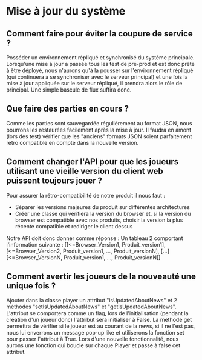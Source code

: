 # Mise à jour du système

## Comment faire pour éviter la coupure de service ?

Posséder un environnement répliqué et synchronisé du système principale. Lorsqu'une mise à jour a passée tous les test de pré-prod et est donc prête à être déployé, nous n'aurons qu'à la pousser sur l'environnement répliqué (qui continuera à se synchroniser avec le serveur principal) et une fois la mise à jour appliquée sur le serveur répliqué, il prendra alors le rôle de principal. Une simple bascule de flux suffira donc.

## Que faire des parties en cours ?

Comme les parties sont sauvegardée régulièrement au format JSON, nous pourrons les restaurées facilement après la mise à jour. Il faudra en amont (lors des test) vérifier que les "anciens" formats JSON soient parfaitement retro compatible en compte dans la nouvelle version.

## Comment changer l'API pour que les joueurs utilisant une vieille version du client web puissent toujours jouer ?

Pour assurer la rétro-compatibilité de notre produit il nous faut :
- Séparer les versions majeures du produit sur différentes architectures
- Créer une classe qui vérifiera la version du browser et, si la version du browser est compatible avec nos produits, choisir la version la plus récente compatible et rediriger le client dessus

Notre API doit donc donner comme réponse : Un tableau 2 comportant l'information suivante :
[[<=Browser_Version1, Produit_version1],
[<=Browser_Version2, Produit_version1, ..., Produit_versionN],
[...][<=Browser_VersionN, Produit_version1, ..., Produit_versionN]]

## Comment avertir les joueurs de la nouveauté une unique fois ?

Ajouter dans la classe player un attribut "isUpdatedAboutNews" et 2 méthodes "setIsUpdatedAboutNews" et "getIsUpdatedAboutNews". L'attribut se comportera comme un flag, lors de l'initialisation (pendant la création d'un joueur donc) l'attribut sera initialiser à False. La methode get permettra de vérifier si le joueur est au courant de la news, si il ne l'est pas, nous lui enverrons un message pop-up like et utiliserons la fonction set pour passer l'attribut à True. Lors d'une nouvelle fonctionnalité, nous aurons une fonction qui boucle sur chaque Player et passe à false cet attribut.
